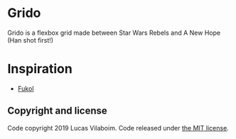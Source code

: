 # Grido

Grido is a flexbox grid made between Star Wars Rebels and A New Hope (Han shot first!)

# Inspiration

- [Fukol](https://github.com/Heydon/fukol-grids)

## Copyright and license

Code copyright 2019 Lucas Vilaboim. Code released under [the MIT license](https://github.com/vilaboim/grido/blob/master/LICENSE).
